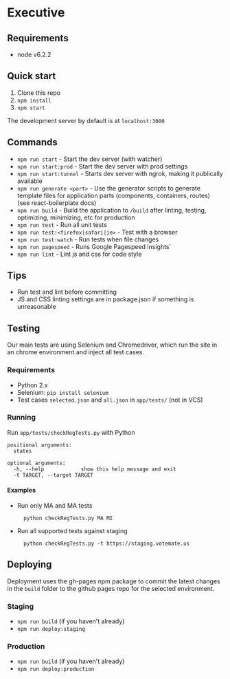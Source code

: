 Executive
===

## Requirements
* node v6.2.2

## Quick start

1. Clone this repo
2. `npm install`
3. `npm start`

The development server by default is at `localhost:3000`

## Commands
* `npm run start` - Start the dev server (with watcher)
* `npm run start:prod` - Start the dev server with prod settings
* `npm run start:tunnel` - Starts dev server with ngrok, making it publically available
* `npm run generate <part>` - Use the generator scripts to generate template files for application parts (components, containers, routes) (see react-boilerplate docs)
* `npm run build` - Build the application to `/build` after linting, testing, optimizing, minimizing, etc for production
* `npm run test` - Run all unit tests
* `npm run test:<firefox|safari|ie>` - Test with a browser
* `npm run test:watch` - Run tests when file changes
* `npm run pagespeed` - Runs Google Pagespeed insights`
* `npm run lint` - Lint js and css for code style

## Tips
* Run test and lint before committing
* JS and CSS linting settings are in package.json if something is unreasonable

## Testing
Our main tests are using Selenium and Chromedriver, which run the site in an chrome environment and inject all test cases. 
### Requirements
- Python 2.x
- Selenium: `pip install selenium`
- Test cases `selected.json` and `all.json` in `app/tests/` (not in VCS)

### Running
Run `app/tests/checkRegTests.py` with Python

```
positional arguments:
  states

optional arguments:
  -h, --help            show this help message and exit
  -t TARGET, --target TARGET
```
#### Examples
- Run only MA and MA tests 

		python checkRegTests.py MA MI
		
- Run all supported tests against staging
		
		python checkRegTests.py -t https://staging.votemate.us

## Deploying
Deployment uses the gh-pages npm package to commit the latest changes in the `build` folder to the github pages repo for the selected environment.

### Staging
- `npm run build` (if you haven't already)
- `npm run deploy:staging`

### Production
- `npm run build` (if you haven't already)
- `npm run deploy:production`